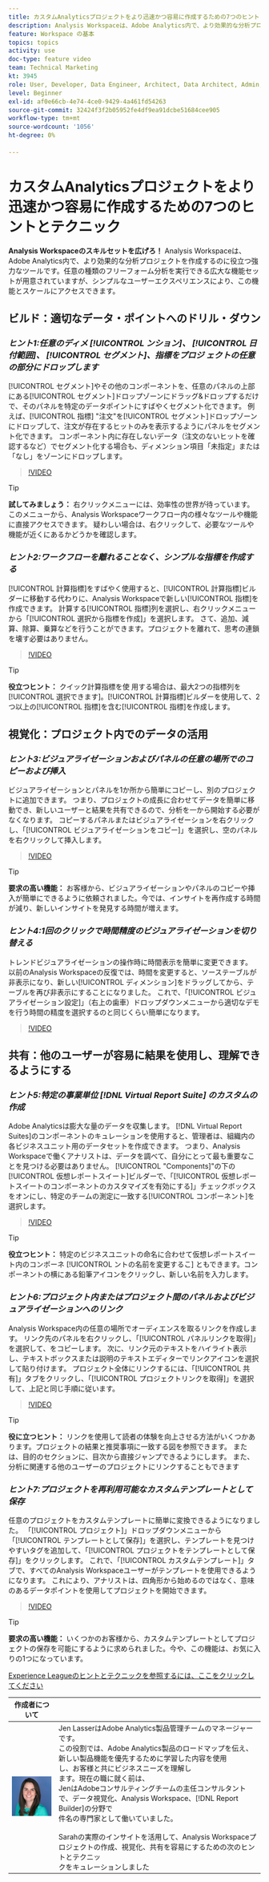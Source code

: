```yaml
---
title: カスタムAnalyticsプロジェクトをより迅速かつ容易に作成するための7つのヒントとテクニック
description: Analysis Workspaceは、Adobe Analytics内で、より効果的な分析プロジェクトを作成するのに役立つ強力なツールです。 任意の種類のフリーフォーム分析を実行できる広大な機能セットが用意されていますが、シンプルなユーザーエクスペリエンスにより、この機能とスケールにアクセスできます。
feature: Workspace の基本
topics: topics
activity: use
doc-type: feature video
team: Technical Marketing
kt: 3945
role: User, Developer, Data Engineer, Architect, Data Architect, Admin, Leader
level: Beginner
exl-id: af0e66cb-4e74-4ce0-9429-4a461fd54263
source-git-commit: 32424f3f2b05952fe4df9ea91dcbe51684cee905
workflow-type: tm+mt
source-wordcount: '1056'
ht-degree: 0%

---
```


# カスタムAnalyticsプロジェクトをより迅速かつ容易に作成するための7つのヒントとテクニック

**Analysis Workspaceのスキルセットを広げろ！**
Analysis Workspaceは、Adobe Analytics内で、より効果的な分析プロジェクトを作成するのに役立つ強力なツールです。任意の種類のフリーフォーム分析を実行できる広大な機能セットが用意されていますが、シンプルなユーザーエクスペリエンスにより、この機能とスケールにアクセスできます。

## ビルド：適切なデータ・ポイントへのドリル・ダウン

### ***ヒント1:任意のディメ [!UICONTROL ンション]、 [!UICONTROL 日付範囲]、 [!UICONTROL セグメント]、指標をプロジ  ェクトの任意の部分にドロップします***

[!UICONTROL セグメント]やその他のコンポーネントを、任意のパネルの上部にある[!UICONTROL セグメント]ドロップゾーンにドラッグ&amp;ドロップするだけで、そのパネルを特定のデータポイントにすばやくセグメント化できます。 例えば、[!UICONTROL 指標] &quot;注文&quot;を[!UICONTROL セグメント]ドロップゾーンにドロップして、注文が存在するヒットのみを表示するようにパネルをセグメント化できます。 コンポーネント内に存在しないデータ（注文のないヒットを確認するなど）でセグメント化する場合も、ディメンション項目「未指定」または「なし」をゾーンにドロップします。

>[!VIDEO](https://video.tv.adobe.com/v/24036/?quality=12)

>[!TIP]
>
>**試してみましょう：** 右クリックメニューには、効率性の世界が待っています。このメニューから、Analysis Workspaceワークフロー内の様々なツールや機能に直接アクセスできます。 疑わしい場合は、右クリックして、必要なツールや機能が近くにあるかどうかを確認します。

### ***ヒント2:ワークフローを離れることなく、シンプルな指標を作成する***

[!UICONTROL 計算指標]をすばやく使用すると、[!UICONTROL 計算指標]ビルダーに移動する代わりに、Analysis Workspaceで新しい[!UICONTROL 指標]を作成できます。 計算する[!UICONTROL 指標]列を選択し、右クリックメニューから「[!UICONTROL 選択から指標を作成]」を選択します。 さて、追加、減算、除算、乗算などを行うことができます。プロジェクトを離れて、思考の連鎖を壊す必要はありません。

>[!VIDEO](https://video.tv.adobe.com/v/23126/?quality=12)

>[!TIP]
>
>**役立つヒント：** クイック計算指標を使  用する場合は、最大2つの指標列を [!UICONTROL 選択できます]。[!UICONTROL 計算指標]ビルダーを使用して、2つ以上の[!UICONTROL 指標]を含む[!UICONTROL 指標]を作成します。

## 視覚化：プロジェクト内でのデータの活用

### ***ヒント3:ビジュアライゼーションおよびパネルの任意の場所でのコピーおよび挿入***

ビジュアライゼーションとパネルを1か所から簡単にコピーし、別のプロジェクトに追加できます。 つまり、プロジェクトの成長に合わせてデータを簡単に移動でき、新しいユーザーと結果を共有できるので、分析を一から開始する必要がなくなります。 コピーするパネルまたはビジュアライゼーションを右クリックし、「[!UICONTROL ビジュアライゼーションをコピー]」を選択し、空のパネルを右クリックして挿入します。

>[!VIDEO](https://video.tv.adobe.com/v/23230/?quality=12)

>[!TIP]
>
>**要求の高い機能：** お客様から、ビジュアライゼーションやパネルのコピーや挿入が簡単にできるように依頼されました。今では、インサイトを再作成する時間が減り、新しいインサイトを発見する時間が増えます。

### ***ヒント4:1回のクリックで時間精度のビジュアライゼーションを切り替える***

トレンドビジュアライゼーションの操作時に時間表示を簡単に変更できます。 以前のAnalysis Workspaceの反復では、時間を変更すると、ソーステーブルが非表示になり、新しい[!UICONTROL ディメンション]をドラッグしてから、テーブルを再び非表示にすることになりました。 これで、「[!UICONTROL ビジュアライゼーション設定]」（右上の歯車）ドロップダウンメニューから適切なデモを行う時間の精度を選択するのと同じくらい簡単になります。

>[!VIDEO](https://video.tv.adobe.com/v/23548/?quality=12)

## 共有：他のユーザーが容易に結果を使用し、理解できるようにする

### ***ヒント5:特定の事業単位 [!DNL Virtual Report Suite] のカスタムの作成***

Adobe Analyticsは膨大な量のデータを収集します。 [!DNL Virtual Report Suites]のコンポーネントのキュレーションを使用すると、管理者は、組織内の各ビジネスユニット用のデータセットを作成できます。 つまり、Analysis Workspaceで働くアナリストは、データを調べて、自分にとって最も重要なことを見つける必要はありません。 [!UICONTROL &quot;Components]&quot;の下の[!UICONTROL 仮想レポートスイート]ビルダーで、「[!UICONTROL 仮想レポートスイートのコンポーネントのカスタマイズを有効にする]」チェックボックスをオンにし、特定のチームの測定に一致する[!UICONTROL コンポーネント]を選択します。

>[!VIDEO](https://video.tv.adobe.com/v/23544/?quality=12)

>[!TIP]
>
>**役立つヒント：** 特定のビジネスユニットの命名に合わせて仮想レポートスイート内のコンポーネ [!UICONTROL ントの名前を変更するこ] ともできます。コンポーネントの横にある鉛筆アイコンをクリックし、新しい名前を入力します。

### ***ヒント6:プロジェクト内またはプロジェクト間のパネルおよびビジュアライゼーションへのリンク***

Analysis Workspace内の任意の場所でオーディエンスを取るリンクを作成します。 リンク先のパネルを右クリックし、「[!UICONTROL パネルリンクを取得]」を選択して、をコピーします。 次に、リンク元のテキストをハイライト表示し、テキストボックスまたは説明のテキストエディターでリンクアイコンを選択して貼り付けます。 プロジェクト全体にリンクするには、「[!UICONTROL 共有]」タブをクリックし、「[!UICONTROL プロジェクトリンクを取得]」を選択して、上記と同じ手順に従います。

>[!VIDEO](https://video.tv.adobe.com/v/23724/?quality=12)

>[!TIP]
>
>**役に立つヒント：** リンクを使用して読者の体験を向上させる方法がいくつかあります。プロジェクトの結果と推奨事項に一致する図を参照できます。 または、目的のセクションに、目次から直接ジャンプできるようにします。 また、分析に関連する他のユーザーのプロジェクトにリンクすることもできます

### ***ヒント7:プロジェクトを再利用可能なカスタムテンプレートとして保存***

任意のプロジェクトをカスタムテンプレートに簡単に変換できるようになりました。 「[!UICONTROL プロジェクト]」ドロップダウンメニューから「[!UICONTROL テンプレートとして保存]」を選択し、テンプレートを見つけやすいタグを追加して、「[!UICONTROL プロジェクトをテンプレートとして保存]」をクリックします。 これで、「[!UICONTROL カスタムテンプレート]」タブで、すべてのAnalysis Workspaceユーザーがテンプレートを使用できるようになります。 これにより、アナリストは、四角形から始めるのではなく、意味のあるデータポイントを使用してプロジェクトを開始できます。

>[!VIDEO](https://video.tv.adobe.com/v/23231/?quality=12)

>[!TIP]
>
>**要求の高い機能：** いくつかのお客様から、カスタムテンプレートとしてプロジェクトの保存を可能にするように求められました。今や、この機能は、お気に入りの1つになっています。

[Experience Leagueのヒントとテクニックを参照するには、ここをクリックしてください](https://experienceleague.adobe.com/?search=tips&amp;tag=Analysis+Workspace#recommended/solutions/analytics)

| 作成者について |  |
|------------|------------|
| ![ジェン・ラッサー](assets/jlasser-headshot-s.jpg) | Jen LasserはAdobe Analytics製品管理チームのマネージャーです。 <br> この役割では、Adobe Analytics製品のロードマップを伝え、新しい製品機能を優先するために学習した内容を使用 <br>し、お客様と共にビジネスニーズを理解し <br>ます。現在の職に就く前は、<br>JenはAdobeコンサルティングチームの主任コンサルタントで、データ視覚化、Analysis Workspace、[!DNL Report Builder]の分野で<br>件名の専門家として働いていました。 <br><br>Sarahの実際のインサイトを活用して、Analysis Workspaceプロジェクトの作成、視覚化、共有を容易にするための次のヒントとテクニッ <br>クをキュレーションしました |
